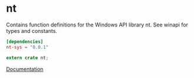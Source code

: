 # nt #
Contains function definitions for the Windows API library nt. See winapi for types and constants.

```toml
[dependencies]
nt-sys = "0.0.1"
```

```rust
extern crate nt;
```

[Documentation](https://retep998.github.io/doc/nt/)
